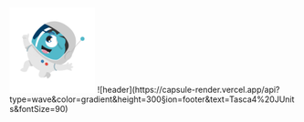 
<p aling="center">
<img src="/astronauto.gif" margin-right="-75%" width="150" height="150"/>
![header](https://capsule-render.vercel.app/api?type=wave&color=gradient&height=300&section=footer&text=Tasca4%20JUnits&fontSize=90)
  </p>

